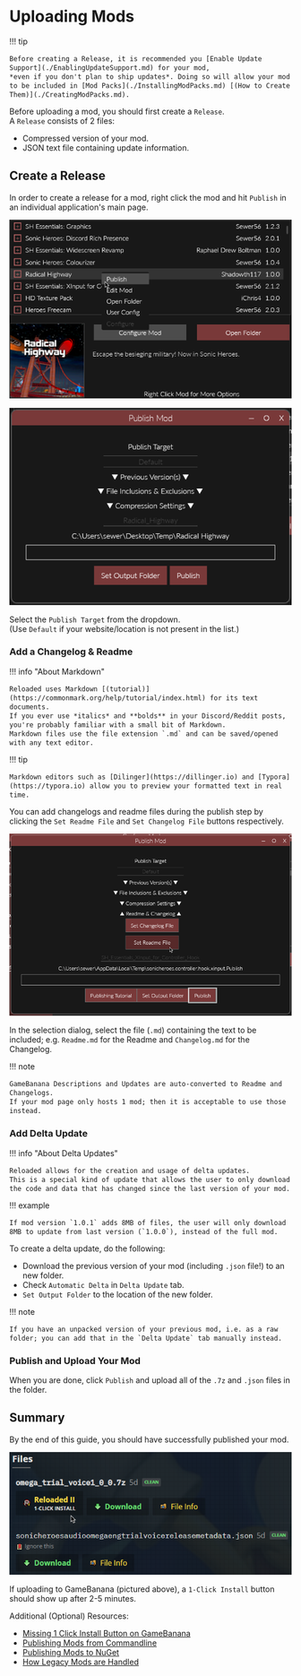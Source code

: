 # Uploading Mods

!!! tip

    Before creating a Release, it is recommended you [Enable Update Support](./EnablingUpdateSupport.md) for your mod, 
    *even if you don't plan to ship updates*. Doing so will allow your mod to be included in [Mod Packs](./InstallingModPacks.md) [(How to Create Them)](./CreatingModPacks.md).  

Before uploading a mod, you should first create a `Release`.  
A `Release` consists of 2 files:  
- Compressed version of your mod.  
- JSON text file containing update information.  

## Create a Release

In order to create a release for a mod, right click the mod and hit `Publish` in an individual application's main page.  

![](./Images/Publish-GUI-1.png)  

![](./Images/Publish-GUI-2.png)  

Select the `Publish Target` from the dropdown.  
(Use `Default` if your website/location is not present in the list.)

### Add a Changelog & Readme

!!! info "About Markdown"

    Reloaded uses Markdown [(tutorial)](https://commonmark.org/help/tutorial/index.html) for its text documents.  
    If you ever use *italics* and **bolds** in your Discord/Reddit posts, you're probably familiar with a small bit of Markdown.  
    Markdown files use the file extension `.md` and can be saved/opened with any text editor.  

!!! tip

    Markdown editors such as [Dilinger](https://dillinger.io) and [Typora](https://typora.io) allow you to preview your formatted text in real time.  

You can add changelogs and readme files during the publish step by clicking the `Set Readme File` and `Set Changelog File` buttons respectively.  

![](./Images/PublishChangelog.png)  

In the selection dialog, select the file (`.md`) containing the text to be included; e.g. `Readme.md` for the Readme and `Changelog.md` for the Changelog.  

!!! note

    GameBanana Descriptions and Updates are auto-converted to Readme and Changelogs.  
    If your mod page only hosts 1 mod; then it is acceptable to use those instead.  

### Add Delta Update

!!! info "About Delta Updates"

    Reloaded allows for the creation and usage of delta updates.  
    This is a special kind of update that allows the user to only download the code and data that has changed since the last version of your mod.  

!!! example

    If mod version `1.0.1` adds 8MB of files, the user will only download 8MB to update from last version (`1.0.0`), instead of the full mod. 

To create a delta update, do the following:  
- Download the previous version of your mod (including `.json` file!) to an new folder.  
- Check `Automatic Delta` in `Delta Update` tab.  
- `Set Output Folder` to the location of the new folder.  

!!! note

    If you have an unpacked version of your previous mod, i.e. as a raw folder; you can add that in the `Delta Update` tab manually instead.  

### Publish and Upload Your Mod

When you are done, click `Publish` and upload all of the `.7z` and `.json` files in the folder.  

## Summary

By the end of this guide, you should have successfully published your mod.  

![](./Images/OneClickInstallGb.png)  

If uploading to GameBanana (pictured above), a `1-Click Install` button should show up after 2-5 minutes.  

Additional (Optional) Resources:  
- [Missing 1 Click Install Button on GameBanana](./CreatingReleaseExtras.md#missing-1-click-install-on-gamebanana)  
- [Publishing Mods from Commandline](./CreatingReleaseExtras.md#publishing-mods-from-commandline)  
- [Publishing Mods to NuGet](./CreatingReleaseExtras.md#uploading-to-nuget)  
- [How Legacy Mods are Handled](./CreatingReleaseExtras.md#handling-legacy-mods)  